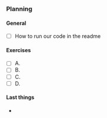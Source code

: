 ### Planning
#### General
* [ ] How to run our code in the readme

#### Exercises
* [ ] A.
* [ ] B.
* [ ] C.
* [ ] D.

#### Last things
*
